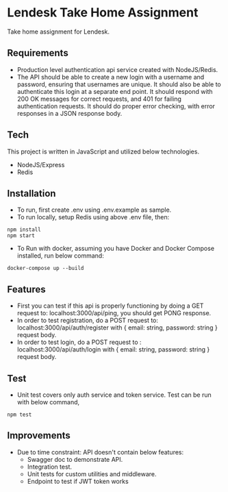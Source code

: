 # Lendesk Take Home Assignment

Take home assignment for Lendesk.

## Requirements

-   Production level authentication api service created with NodeJS/Redis.
-   The API should be able to create a new login with a username and password, ensuring that usernames are unique. It should also be able to authenticate this login at a separate end point. It should respond with 200 OK messages for correct requests, and 401 for failing authentication requests. It should do proper error checking, with error responses in a JSON response body.

## Tech

This project is written in JavaScript and utilized below technologies.

-   NodeJS/Express
-   Redis

## Installation

-   To run, first create .env using .env.example as sample.
-   To run locally, setup Redis using above .env file, then:

```
npm install
npm start
```

-   To Run with docker, assuming you have Docker and Docker Compose installed, run below command:

```
docker-compose up --build
```

## Features

-   First you can test if this api is properly functioning by doing a GET request to: localhost:3000/api/ping, you should get PONG response.
-   In order to test registration, do a POST request to: localhost:3000/api/auth/register with { email: string, password: string } request body.
-   In order to test login, do a POST request to : localhost:3000/api/auth/login with { email: string, password: string } request body.

## Test

-   Unit test covers only auth service and token service. Test can be run with below command,

```
npm test
```

## Improvements

-   Due to time constraint: API doesn't contain below features:
    -   Swagger doc to demonstrate API.
    -   Integration test.
    -   Unit tests for custom utilities and middleware.
    -   Endpoint to test if JWT token works
